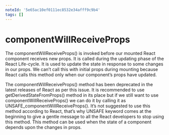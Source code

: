 ```yaml
---
noteId: '5e65ac10ef0111ec8532e34afff9c9b4'
tags: []
---
```


# componentWillReceiveProps

The componentWillReceiveProps() is invoked before our mounted React component receives new props. It is called during the updating phase of the React Life-cycle. It is used to update the state in response to some changes in our props. We can’t call this with initial props during mounting because React calls this method only when our component’s props have updated.

The componentWillReceiveProps() method has been deprecated in the latest releases of React as per this issue. It is recommended to use getDerivedStateFromProps() method in its place but if we still want to use componentWillReceiveProps() we can do it by calling it as UNSAFE_componentWillReceiveProps(). It’s not suggested to use this method according to React, that’s why UNSAFE keyword comes at the beginning to give a gentle message to all the React developers to stop using this method. This method can be used when the state of a component depends upon the changes in props.
